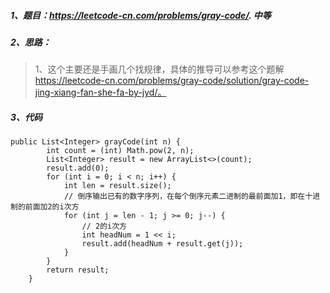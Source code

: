 ##### 1、题目：https://leetcode-cn.com/problems/gray-code/.    中等
##### 2、思路：
> 1、这个主要还是手画几个找规律，具体的推导可以参考这个题解 https://leetcode-cn.com/problems/gray-code/solution/gray-code-jing-xiang-fan-she-fa-by-jyd/。
##### 3、代码
```
public List<Integer> grayCode(int n) {
        int count = (int) Math.pow(2, n);
        List<Integer> result = new ArrayList<>(count);
        result.add(0);
        for (int i = 0; i < n; i++) {
            int len = result.size();
            // 倒序输出已有的数字序列，在每个倒序元素二进制的最前面加1，即在十进制的前面加2的i次方
            for (int j = len - 1; j >= 0; j--) {
                // 2的i次方
                int headNum = 1 << i;
                result.add(headNum + result.get(j));
            }
        }
        return result;
    }
```
